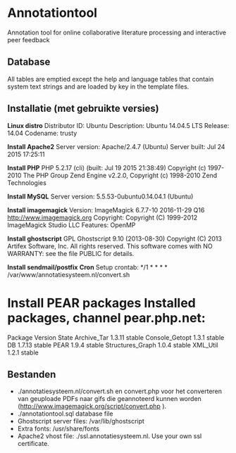 # Annotationtool
Annotation tool for online collaborative literature processing and interactive peer feedback

## Database
All tables are emptied except the help and language tables that contain system text strings and are loaded by key in the template files.

## Installatie (met gebruikte versies)
__Linux distro__
Distributor ID: Ubuntu
Description:    Ubuntu 14.04.5 LTS
Release:        14.04
Codename:       trusty

__Install Apache2__
Server version: Apache/2.4.7 (Ubuntu)
Server built:   Jul 24 2015 17:25:11

__Install PHP__
PHP 5.2.17 (cli) (built: Jul 19 2015 21:38:49)
Copyright (c) 1997-2010 The PHP Group
Zend Engine v2.2.0, Copyright (c) 1998-2010 Zend Technologies

__Install MySQL__
Server version: 5.5.53-0ubuntu0.14.04.1 (Ubuntu)

__Install imagemagick__
Version: ImageMagick 6.7.7-10 2016-11-29 Q16 http://www.imagemagick.org
Copyright: Copyright (C) 1999-2012 ImageMagick Studio LLC
Features: OpenMP

__Install ghostscript__
GPL Ghostscript 9.10 (2013-08-30)
Copyright (C) 2013 Artifex Software, Inc.  All rights reserved.
This software comes with NO WARRANTY: see the file PUBLIC for details.

__Install sendmail/postfix__
__Cron__
Setup crontab: */1 * * * * /var/www/annotatiesysteem.nl/convert.sh

__Install PEAR packages__
Installed packages, channel pear.php.net:
=========================================
Package          Version State
Archive_Tar      1.3.11  stable
Console_Getopt   1.3.1   stable
DB               1.7.13  stable
PEAR             1.9.4   stable
Structures_Graph 1.0.4   stable
XML_Util         1.2.1   stable

## Bestanden
-	./annotatiesysteem.nl/convert.sh en convert.php voor het converteren van geuploade PDFs naar gifs die geannoteerd kunnen worden (http://www.imagemagick.org/script/convert.php ).
-	./annotationtool.sql database file
-	Ghostscript server files: /var/lib/ghostscript
-	Extra fonts: /usr/share/fonts
-	Apache2 vhost file: ./ssl.annotatiesysteem.nl. Use your own ssl certificate.
